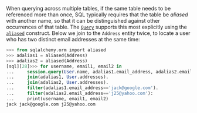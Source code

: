 When querying across multiple tables, if the same table needs to be referenced more than once, SQL typically requires that the table be _aliased_ with another name, so that it can be distinguished against other occurrences of that table. The [`Query`](http://docs.sqlalchemy.org/query.html#sqlalchemy.orm.query.Query "sqlalchemy.orm.query.Query") supports this most explicitly using the [`aliased`](http://docs.sqlalchemy.org/query.html#sqlalchemy.orm.aliased "sqlalchemy.orm.aliased") construct. Below we join to the `Address` entity twice, to locate a user who has two distinct email addresses at the same time:
    
```sql    
>>> from sqlalchemy.orm import aliased
>>> adalias1 = aliased(Address)
>>> adalias2 = aliased(Address)
[sql][28]>>> for username, email1, email2 in 
...     session.query(User.name, adalias1.email_address, adalias2.email_address).
...     join(adalias1, User.addresses).
...     join(adalias2, User.addresses).
...     filter(adalias1.email_address=='jack@google.com').
...     filter(adalias2.email_address=='j25@yahoo.com'):
...     print(username, email1, email2)
jack jack@google.com j25@yahoo.com
```
